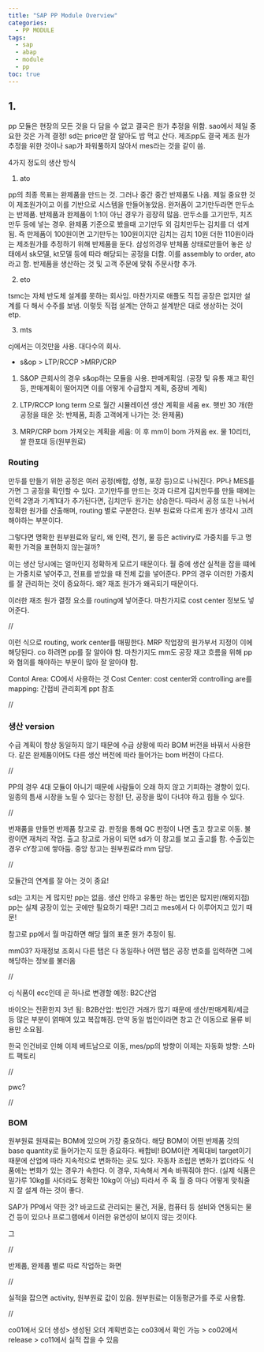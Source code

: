 ```yaml
---
title: "SAP PP Module Overview"
categories: 
  - PP MODULE
tags:
  - sap
  - abap
  - module
  - pp
toc: true
---
```


## 1. 

pp 모듈은 현장의 모든 것을 다 담을 수 없고 결국은 원가 추정을 위함. sao에서 제일 중요한 것은 가격 결정! sd는 price만 잘 알아도 밥 먹고 산다. 제조pp도 결국 제조 원가 추정을 위한 것이나 sap가 파워풀하지 않아서 mes라는 것을 같이 씀. 



4가지 정도의 생산 방식

1) ato

pp의 최종 목표는 완제품을 만드는 것. 그러나 중간 중간 반제품도 나옴. 제일 중요한 것이 제조원가이고 이를 기반으로 시스템을 만들어놓았음. 완저품이 고기만두라면 만두소는 반제품. 반제품과 완제품이 1:1이 아닌 경우가 굉장히 많음. 만두소를 고기만두, 치즈만두 등에 넣는 경우. 완제품 기준으로 봤을때 고기만두 외 김치만두는 김치를 더 섞게됨. 즉 만제품이 100원이면 고기만두는 100원이지만 김치는 김치 10원 더한 110원이라는 제조원가를 추정하기 위해 반제품을 둔다. 삼성의경우 반체품 상태로만들어 놓은 상태에서 sk모델, kt모델 등에 따라 해당되는 공정을 더함. 이를 assembly to order, ato 라고 함. 반제품을 생산하는 것 및 고객 주문에 맞춰 주문사항 추가. 

2) eto

tsmc는 자체 반도체 설계를 못하는 회사임. 마찬가지로 애플도 직접 공장은 없지만 설계를 다 해서 수주를 보냄. 이렇듯 직접 설계는 안하고 설계받은 대로 생상하는 것이 etp.

3) mts

cj에서는 이것만을 사용. 대다수의 회사.



- s&op > LTP/RCCP >MRP/CRP

1) S&OP
큰회사의 경우 s&op하는 모듈을 사용. 판매계획임. (공장 및 유통 재고 확인 등, 판매계획이 떨어지면 이를 어떻게 수급할지 계획, 중장비 계획)

2) LTP/RCCP
long term 으로 월간 시뮬레이션 생산 계획을 세움
ex. 햇반 30 개(한 공정을 태운 것: 반제품, 최종 고객에게 나가는 것: 완제품)

3) MRP/CRP
bom 가져오는 계획을 세움: 이 후 mm이 bom 가져옴
ex. 물 10리터, 쌀 한포대 등(원부원료)



### Routing

만두를 만들기 위한 공정은 여러 공정(배합, 성형, 포장 등)으로 나눠진다. PP나 MES를 가면 그 공정을 확인할 수 있다. 고기만두를 만드는 것과 다르게 김치만두를 만들 때에는 인력 2명과 기계1대가 추가된다면, 김치만두 원가는 상승한다. 따라서 공정 또한 나눠서 정확한 원가를 산출해며, routing 별로 구분한다. 원부 원료와 다르게 원가 생각시 고려해야하는 부분이다. 

그렇다면 명확한 원부원료와 달리, 왜 인력, 전기, 물 등은 activiry로 가중치를 두고 명확한 가격을 표현하지 않는걸까?

이는 생산 당시에는 얼마인지 정확하게 모르기 때문이다. 월 중에 생산 실적을 잡을 떄에는 가중치로 넣어주고, 전표를 받았을 때 전체 값을 넣어준다. PP의 경우 이러한 가중치를 잘 관리하는 것이 중요하다. 왜? 재조 원가가 왜곡되기 때문이다. 

이러한 재조 원가 결정 요소를 routing에 넣어준다. 마찬가지로 cost center 정보도 넣어준다. 

//

이런 식으로 routing, work center를 매핑한다. MRP 작업장의 원가부서 지정이 이에 해당된다. co 하려면 pp를 잘 알아야 함. 마찬가지도 mm도 공장 재고 흐름을 위해 pp와 협의를 해야하는 부분이 많아 잘 알아야 함.

Contol Area: CO에서 사용하는 것
Cost Center: cost center와 controlling are를 mapping: 간접비 관리회계 ppt 참조

//

### 생산 version

수급 계획이 항상 동일하지 않기 때문에 수급 상황에 따라 BOM 버전을 바꿔서 사용한다. 같은 완제품이어도 다른 생산 버전에 따라 들어가는 bom 버전이 다르다. 

//

PP의 경우 4대 모듈이 아니기 때문에 사람들이 오래 하지 않고 기피하는 경향이 있다. 일종의 틈새 시장을 노릴 수 있다는 장점! 단, 공장을 많이 다녀야 하고 힘들 수 있다. 

//

번재품을 만들면 반제품 창고로 감. 판정을 통해 QC 판정이 나면 출고 창고로 이동. 불량이면 재처리 작업. 출고 창고로 가용이 되면 sd가 이 창고를 보고 출고를 함. 수출있는 경우 cY창고에 쌓아둠. 중앙 창고는 원부원료라 mm 담당. 

//

모듈간의 연계를 잘 아는 것이 중요!

sd는 고치는 게 많지만 pp는 없음. 생산 안하고 유통만 하는 법인은 많지만(해외지점) pp는 실제 공장이 있는 곳에만 필요하기 때문! 그리고 mes에서 다 이루어지고 있기 때문! 

참고로 pp에서 월 마감하면 해당 월의 표준 원가 추정이 됨. 



mm03? 자재정보 조회시 다른 탭은 다 동일하나 어떤 탭은 공장 번호를 입력하면 그에 해당하는 정보를 불러옴

//



cj 식품이 ecc인데 곧 하나로 변경할 예정: B2C산업

바이오는 전환한지 3년 됨: B2B산업: 법인간 거래가 많기 때문에 생산/판매계획/세금 등 많은 부분이 얽매여 있고 복잡해짐. 만약 동일 법인이라면 창고 간 이동으로 물류 비용만 소요됨. 

한국 인건비로 인해 이제 베트남으로 이동, mes/pp의 방향이 이제는 자동화 방향: 스마트 팩토리

//

pwc? 

//

### BOM

원부원료 원재료는 BOM에 있으며 가장 중요하다. 해당 BOM이 어떤 반제품 것의 base quantity로 들어가는지 또한 중요하다. 배합비! BOM이란 계획대비 target이기 때문에 산업에 따라 지속적으로 변화하는 곳도 있다. 자동차 조립은 변화가 없더라도 식품에는 변화가 있는 경우가 속한다. 이 경우, 지속해서 계속 바꿔줘야 한다. (실제 식품은 밀가루 10kg를 사더라도 정확한 10kg이 아님) 따라서 주 혹 월 중 마다 어떻게 맞춰줄 지 잘 설계 하는 것이 좋다. 

SAP가 PP에서 약한 것? 바코드로 관리되는 물건, 저울, 컴퓨터 등 설비와 연동되는 물건 등이 있으나 프로그램에서 이러한 유연성이 보이지 않는 것이다. 



그

//

반제품, 완제품 별로 따로 작업하는 화면

//



실적을 잡으면 activity, 원부원료 값이 있음. 원부원료는 이동평균가를 주로 사용함. 

//

co01에서 오더 생성> 생성된 오더 계획번호는 co03에서 확인 가능 > co02에서 release >  co11에서 실적 잡을 수 있음

